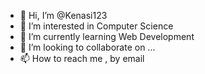 - 👋 Hi, I’m @Kenasi123
- 👀 I’m interested in  Computer Science
- 🌱 I’m currently learning Web Development
- 💞️ I’m looking to collaborate on ...
- 📫 How to reach me , by email

<!---
Kenasi123/Kenasi123 is a ✨ special ✨ repository because its `README.md` (this file) appears on your GitHub profile.
You can click the Preview link to take a look at your changes.
--->
